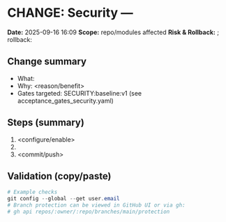 # CHANGE: Security — <short change>
**Date:** 2025-09-16 16:09
**Scope:** repo/modules affected
**Risk & Rollback:** <one-liner risk>; rollback: <steps>

## Change summary
- What: <what changed>
- Why: <reason/benefit>
- Gates targeted: SECURITY:baseline:v1 (see acceptance_gates_security.yaml)

## Steps (summary)
1) <configure/enable>
2) <validate>
3) <commit/push>

## Validation (copy/paste)
```powershell
# Example checks
git config --global --get user.email
# Branch protection can be viewed in GitHub UI or via gh:
# gh api repos/:owner/:repo/branches/main/protection
```
